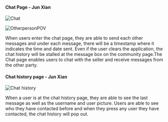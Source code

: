 #### Chat Page - Jun Xian
![Chat](https://user-images.githubusercontent.com/94032164/182037174-75bccb07-e540-489e-82fb-f68d4cfb31f0.jpg) 

![OtherpersonPOV](https://user-images.githubusercontent.com/94032164/182039204-459e49da-fbad-4805-aefc-9d00de7b6d4d.jpg) 

When users enter the chat page, they are able to send each other messages and under each message, there will be a timestamp where it indicates the time and date sent. Even if the user clears the application, the chat history will be stalled at the message box on the community page.The Chat page enables users to chat with the seller and receive messages from the other party. 

#### Chat history page - Jun Xian
 ![Chat history](https://user-images.githubusercontent.com/94032164/182038982-dea94d38-b392-4481-b106-c90418964fee.jpg)
 
When a user is at the chat history page, they are able to see the last message as well as the username and user picture. Users are able to see who they have contacted before and when they press any user they have contacted, the chat history will pop out.

